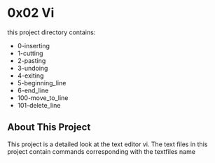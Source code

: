 # 0x02 Vi
this project directory contains:
* 0-inserting
* 1-cutting
* 2-pasting
* 3-undoing
* 4-exiting
* 5-beginning_line
* 6-end_line
* 100-move_to_line
* 101-delete_line

## About This Project
This project is a detailed look at the text editor vi. The text files in this project contain commands corresponding with the textfiles name
